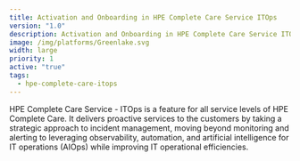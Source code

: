 ```yaml
---
title: Activation and Onboarding in HPE Complete Care Service ITOps
version: "1.0"
description: Activation and Onboarding in HPE Complete Care Service ITOps
image: /img/platforms/Greenlake.svg
width: large
priority: 1
active: "true"
tags:
  - hpe-complete-care-itops
---
```

HPE Complete Care Service - ITOps is a feature for all service levels of HPE Complete Care. It delivers proactive services to the customers by taking a strategic approach to incident management, moving beyond monitoring and alerting to leveraging observability, automation, and artificial intelligence for IT operations (AIOps) while improving IT operational efficiencies.


